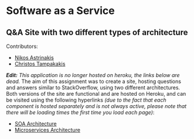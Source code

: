 # Software as a Service
## Q&A Site with two different types of architecture

Contributors:
- [Nikos Astrinakis](https://github.com/nickastrin)
- [Christos Tampakakis](https://github.com/tampakc)

***Edit:*** *This application is no longer hosted on heroku, the links below are dead.*
The aim of this assignment was to create a site, hosting questions and answers similar to StackOverflow, using two different architectures.
Both versions of the site are functional and are hosted on Heroku, and can be visited using the following hyperlinks *(due to the fact that each component is hosted separately and is not always active,
please note that there will be loading times the first time you load each page)*:
- [SOA Architecture](http://saas-45-soa-frontend.herokuapp.com/)
- [Microservices Architecture](http://saas-45-microservices-frontend.herokuapp.com/)
